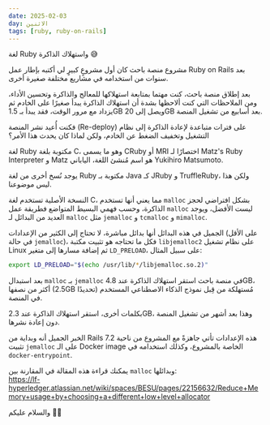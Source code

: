 ```yaml
---
date: 2025-02-03
day: الاثنين
tags: [ruby, ruby-on-rails]
---
```


لغة Ruby واستهلاك الذاكرة 😅

مشروع منصة باحث كان أول مشروعٍ كبيرٍ لي أكتبه بإطار عمل Ruby on Rails بعد سنوات من استخدامه في مشاريع مختلفة صغيرة أخرى.

بعد إطلاق منصة باحث، كنت مهتما بمتابعة استهلاكها للمعالج والذاكرة وتحسين الأداء، ومن الملاحظات التي كنت ألاحظها بشدة أن استهلاك الذاكرة يبدأ صغيرًا على الخادم ثم يزداد مع مرور الوقت، فقد يبدأ بـ 1.5GB ويصل إلى 20GB بعد أسابيع من تشغيل المنصة.

فكنت أُعيد نشر المنصة (Re-deploy) على فترات متباعدة لإعادة الذاكرة إلى نظام التشغيل وتخفيف الضغط عن الخادم، ولكن لماذا كان يحدث هذا الأمر؟

لغة Ruby مكتوبة بلغة C، وهو ما يسمى CRuby أو MRI اختصارًا لـ Matz's Ruby Interpreter و Matz هو اسم مُنشئ اللغة، الياباني Yukihiro Matsumoto.

يوجد نُسخ أخرى من لغة Ruby مكتوبة بـ Java كـ JRuby و TruffleRuby، ولكن هذا ليس موضوعنا.

النسخة الأصلية تستخدم لغة C، مما يعني أنها تستخدم `malloc` بشكل افتراضي لحجز الذاكرة، وحسب فهمي البسيط المتواضع فطريقة عمل `malloc` ليست الأفضل، ويوجد العديد من البدائل لـ `malloc` مثل `jemalloc` و `tcmalloc` و `mimalloc`.

الجميل في هذه البدائل أنها بدائل مباشرة، لا تحتاج إلى الكثير من الإعدادات (على الأقل في حالة `jemalloc`)، فكل ما تحتاجه هو تثبيت مكتبة `libjemalloc2` على نظام تشغيل Linux ثم إضافة مسارها إلى متغير `LD_PRELOAD`، على سبيل المثال:

```bash
export LD_PRELOAD="$(echo /usr/lib/*/libjemalloc.so.2)"
```

بعد استبدال `malloc` بـ `jemalloc` في منصة باحث استقر استهلاك الذاكرة عند 4.8GB، أكثر من نصفها (2.5GB تحديدًا) مُستهلكة من قِبل نموذج الذكاء الاصطناعي المستخدم في المنصة.

بكلمات أخرى، استقر استهلاك الذاكرة عند 2.3GB، وهذا بعد أشهر من تشغيل المنصة دون إعادة نشرها.

الخبر الجميل أنه وبداية من Rails 7.2 هذه الإعدادات تأتي جاهزةً مع المشروع من ناحية تثبيت `jemalloc` على الـ Docker image الخاصة بالمشروع، وكذلك استخدامه في `docker-entrypoint`.

يمكنك قراءة هذه المقالة في المقارنة بين `malloc` وبدائلها:  
https://lf-hyperledger.atlassian.net/wiki/spaces/BESU/pages/22156632/Reduce+Memory+usage+by+choosing+a+different+low+level+allocator

والسلام عليكم 👋🏻
